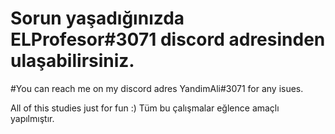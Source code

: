 # Sorun yaşadığınızda ELProfesor#3071 discord adresinden ulaşabilirsiniz.
#You can reach me on my discord adres YandimAli#3071 for any isues.

All of this studies just for fun :)
Tüm bu çalışmalar eğlence amaçlı yapılmıştır.
